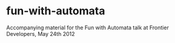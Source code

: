 fun-with-automata
=================

Accompanying material for the Fun with Automata talk at Frontier Developers, May 24th 2012